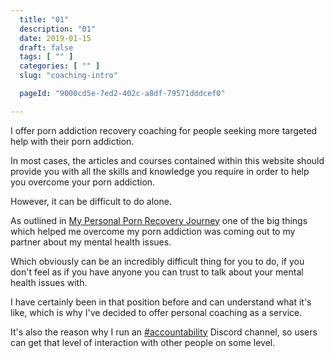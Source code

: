 ```yaml
---
  title: "01"
  description: "01"
  date: 2019-01-15
  draft: false
  tags: [ "" ]
  categories: [ "" ]
  slug: "coaching-intro"

  pageId: "9000cd5e-7ed2-402c-a8df-79571dddcef0"

---
```


I offer porn addiction recovery coaching for people seeking more targeted help with their porn addiction.

In most cases, the articles and courses contained within this website should provide you with all the skills and knowledge you require in order to help you overcome your porn addiction.

However, it can be difficult to do alone.

As outlined in <a class="link" href="/articles/my-personal-porn-recovery-journey/">My Personal Porn Recovery Journey</a> one of the big things which helped me overcome my porn addiction was coming out to my partner about my mental health issues.

Which obviously can be an incredibly difficult thing for you to do, if you don't feel as if you have anyone you can trust to talk about your mental health issues with.

I have certainly been in that position before and can understand what it's like, which is why I've decided to offer personal coaching as a service.

It's also the reason why I run an <a class="link" href="https://discord.gg/YETRkSj">#accountability</a> Discord channel, so users can get that level of interaction with other people on some level.
